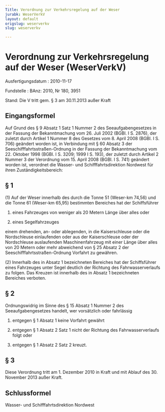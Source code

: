 ```yaml
---
Title: Verordnung zur Verkehrsregelung auf der Weser
jurabk: WeserVerkV
layout: default
origslug: weserverkv
slug: weserverkv

---
```


# Verordnung zur Verkehrsregelung auf der Weser (WeserVerkV)

Ausfertigungsdatum
:   2010-11-17

Fundstelle
:   BAnz: 2010, Nr 180, 3951

Stand: Die V tritt gem. § 3 am 30.11.2013 außer Kraft

## Eingangsformel

Auf Grund des § 9 Absatz 1 Satz 1 Nummer 2 des Seeaufgabengesetzes in
der Fassung der Bekanntmachung vom 26. Juli 2002 (BGBl. I S. 2876),
der zuletzt durch Artikel 1 Nummer 8 des Gesetzes vom 8. April 2008
(BGBl. I S. 706) geändert worden ist, in Verbindung mit § 60 Absatz 3
der Seeschifffahrtsstraßen-Ordnung in der Fassung der Bekanntmachung
vom 22. Oktober 1998 (BGBl. I S. 3209; 1999 I S. 193), der zuletzt
durch Artikel 2 Nummer 3 der Verordnung vom 15. April 2008 (BGBl. I S.
741) geändert worden ist, verordnet die Wasser- und
Schifffahrtsdirektion Nordwest für ihren Zuständigkeitsbereich:

## § 1

(1) Auf der Weser innerhalb des durch die Tonne 51 (Weser-km 74,56)
und die Tonne 61 (Weser-km 65,95) bestimmten Bereiches hat der
Schiffsführer

1.  eines Fahrzeuges von weniger als 20 Metern Länge über alles oder


2.  eines Segelfahrzeuges



einem drehenden, an- oder ablegenden, in die Kaiserschleuse oder die
Nordschleuse einlaufenden oder aus der Kaiserschleuse oder der
Nordschleuse auslaufenden Maschinenfahrzeug mit einer Länge über alles
von 20 Metern oder mehr abweichend von § 25 Absatz 2 der
Seeschifffahrtsstraßen-Ordnung Vorfahrt zu gewähren.

(2) Innerhalb des in Absatz 1 bezeichneten Bereiches hat der
Schiffsführer eines Fahrzeuges unter Segel deutlich der Richtung des
Fahrwasserverlaufs zu folgen. Das Kreuzen ist innerhalb des in Absatz
1 bezeichneten Bereiches verboten.

## § 2

Ordnungswidrig im Sinne des § 15 Absatz 1 Nummer 2 des
Seeaufgabengesetzes handelt, wer vorsätzlich oder fahrlässig

1.  entgegen § 1 Absatz 1 keine Vorfahrt gewährt


2.  entgegen § 1 Absatz 2 Satz 1 nicht der Richtung des Fahrwasserverlaufs
    folgt oder


3.  entgegen § 1 Absatz 2 Satz 2 kreuzt.

## § 3

Diese Verordnung tritt am 1. Dezember 2010 in Kraft und mit Ablauf des
30\. November 2013 außer Kraft.

## Schlussformel

Wasser- und Schifffahrtsdirektion Nordwest

